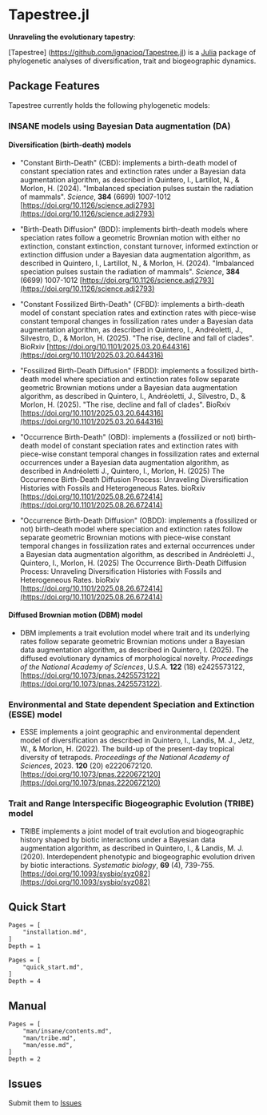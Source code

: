 
# Tapestree.jl

**Unraveling the evolutionary tapestry**:

[Tapestree] (https://github.com/ignacioq/Tapestree.jl) is a 
[Julia](http://julialang.org) package of phylogenetic analyses of 
diversification, trait and biogeographic dynamics.


## Package Features

Tapestree currently holds the following phylogenetic models:

### INSANE models using Bayesian Data augmentation (DA)

#### Diversification (birth-death) models

  - "Constant Birth-Death" (CBD): implements a birth-death model of constant speciation rates and extinction rates under a Bayesian data augmentation algorithm, as described in Quintero, I., Lartillot, N., & Morlon, H. (2024). "Imbalanced speciation pulses sustain the radiation of mammals". _Science_, **384** (6699) 1007-1012  [https://doi.org/10.1126/science.adj2793](https://doi.org/10.1126/science.adj2793)

  - "Birth-Death Diffusion" (BDD): implements birth-death models where speciation rates follow a geometric Brownian motion with either no extinction, constant extinction, constant turnover, informed extinction or extinction diffusion under a Bayesian data augmentation algorithm, as described in Quintero, I., Lartillot, N., & Morlon, H. (2024). "Imbalanced speciation pulses sustain the radiation of mammals". _Science_, **384** (6699) 1007-1012  [https://doi.org/10.1126/science.adj2793](https://doi.org/10.1126/science.adj2793)

  - "Constant Fossilized Birth-Death" (CFBD): implements a birth-death model of constant speciation rates and extinction rates with piece-wise constant temporal changes in fossilization rates under a Bayesian data augmentation algorithm, as described in Quintero, I., Andréoletti, J., Silvestro, D., & Morlon, H. (2025). "The rise, decline and fall of clades". BioRxiv  [https://doi.org/10.1101/2025.03.20.644316](https://doi.org/10.1101/2025.03.20.644316)

  - "Fossilized Birth-Death Diffusion" (FBDD): implements a fossilized birth-death model where speciation and extinction rates follow separate geometric Brownian motions under a Bayesian data augmentation algorithm, as described in Quintero, I., Andréoletti, J., Silvestro, D., & Morlon, H. (2025). "The rise, decline and fall of clades". BioRxiv  [https://doi.org/10.1101/2025.03.20.644316](https://doi.org/10.1101/2025.03.20.644316)

  - "Occurrence Birth-Death" (OBD): implements a (fossilized or not) birth-death model of constant speciation rates and extinction rates with piece-wise constant temporal changes in fossilization rates and external occurrences under a Bayesian data augmentation algorithm, as described in Andréoletti J., Quintero, I., Morlon, H. (2025) The Occurrence Birth-Death Diffusion Process: Unraveling Diversification Histories with Fossils and Heterogeneous Rates. bioRxiv [https://doi.org/10.1101/2025.08.26.672414](https://doi.org/10.1101/2025.08.26.672414)

  - "Occurrence Birth-Death Diffusion" (OBDD): implements a (fossilized or not) birth-death model where speciation and extinction rates follow separate geometric Brownian motions with piece-wise constant temporal changes in fossilization rates and external occurrences under a Bayesian data augmentation algorithm, as described in Andréoletti J., Quintero, I., Morlon, H. (2025) The Occurrence Birth-Death Diffusion Process: Unraveling Diversification Histories with Fossils and Heterogeneous Rates. bioRxiv [https://doi.org/10.1101/2025.08.26.672414](https://doi.org/10.1101/2025.08.26.672414)


#### Diffused Brownian motion (DBM) model

  - DBM implements a trait evolution model where trait and its underlying rates follow separate geometric Brownian motions under a Bayesian data augmentation algorithm, as described in Quintero, I. (2025). The diffused evolutionary dynamics of morphological novelty. _Proceedings of the National Academy of Sciences_, U.S.A. **122** (18) e2425573122, [https://doi.org/10.1073/pnas.2425573122](https://doi.org/10.1073/pnas.2425573122).

### Environmental and State dependent Speciation and Extinction (ESSE) model

  - ESSE implements a joint geographic and environmental dependent model of diversification as described in Quintero, I., Landis, M. J., Jetz, W., & Morlon, H. (2022). The build-up of the present-day tropical diversity of tetrapods. _Proceedings of the National Academy of Sciences_, 2023. **120** (20) e2220672120. [https://doi.org/10.1073/pnas.2220672120](https://doi.org/10.1073/pnas.2220672120)

### Trait and Range Interspecific Biogeographic Evolution (TRIBE) model

  - TRIBE implements a joint model of trait evolution and biogeographic history shaped by biotic interactions under a Bayesian data augmentation algorithm, as described in Quintero, I., & Landis, M. J. (2020). Interdependent phenotypic and biogeographic evolution driven by biotic interactions. _Systematic biology_, **69** (4), 739-755. [https://doi.org/10.1093/sysbio/syz082](https://doi.org/10.1093/sysbio/syz082)


## Quick Start

```@contents
Pages = [
    "installation.md",
]
Depth = 1
```

```@contents
Pages = [
    "quick_start.md",
]
Depth = 4
```


## Manual

```@contents
Pages = [
    "man/insane/contents.md",
    "man/tribe.md",
    "man/esse.md",
]
Depth = 2
```

## Issues

Submit them to [Issues](https://github.com/ignacioq/Tapestree.jl/issues)
